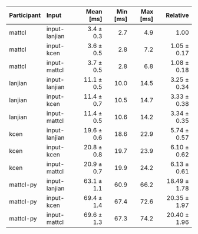 | Participant | Input | Mean [ms] | Min [ms] | Max [ms] | Relative |
|:---|:---|---:|---:|---:|---:|
| mattcl | input-lanjian | 3.4 ± 0.3 | 2.7 | 4.9 | 1.00 |
| mattcl | input-kcen | 3.6 ± 0.5 | 2.8 | 7.2 | 1.05 ± 0.17 |
| mattcl | input-mattcl | 3.7 ± 0.5 | 2.8 | 6.8 | 1.08 ± 0.18 |
| lanjian | input-lanjian | 11.1 ± 0.5 | 10.0 | 14.5 | 3.25 ± 0.34 |
| lanjian | input-kcen | 11.4 ± 0.7 | 10.5 | 14.7 | 3.33 ± 0.38 |
| lanjian | input-mattcl | 11.4 ± 0.5 | 10.6 | 14.2 | 3.34 ± 0.35 |
| kcen | input-lanjian | 19.6 ± 0.6 | 18.6 | 22.9 | 5.74 ± 0.57 |
| kcen | input-kcen | 20.8 ± 0.8 | 19.7 | 23.9 | 6.10 ± 0.62 |
| kcen | input-mattcl | 20.9 ± 0.7 | 19.9 | 24.2 | 6.13 ± 0.61 |
| mattcl-py | input-lanjian | 63.1 ± 1.1 | 60.9 | 66.2 | 18.49 ± 1.78 |
| mattcl-py | input-kcen | 69.4 ± 1.4 | 67.4 | 72.6 | 20.35 ± 1.97 |
| mattcl-py | input-mattcl | 69.6 ± 1.3 | 67.3 | 74.2 | 20.40 ± 1.96 |

